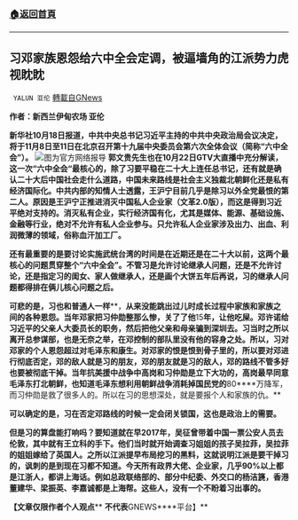 ###  [:house:返回首頁](https://github.com/ourhimalayas/txt)
---


## 习邓家族恩怨给六中全会定调，被逼墙角的江派势力虎视眈眈
` YALUN 亚伦` [轉載自GNews](https://gnews.org/zh-hans/1611621/)

**作者：新西兰伊甸农场 亚伦**







**新华社10月18日报道，中共中央总书记习近平主持的中共中央政治局会议决定，将于11月8日至11日在北京召开第十九届中央委员会第六次全体会议（简称“六中全会”）。**
![](https://assets.gnews.org/wp-content/uploads/2021/10/14776187945812ac6ad42ba-1.jpg)图为官方网络报导
**郭文贵先生也在****10****月****22****日****GTV****大直播中充分解读，这一次“六中全会“最核心的，除了习要平稳在二十大上连任总书记，还有就是确认二十大后中国社会走什么道路，中国未来路线是社会主义独裁北朝鲜化还是私有经济国际化。中共内部的知情人士透露，王沪宁目前几乎是除习以外全党最恨的第二人。原因是王沪宁正推进消灭中国私人企业家（文革****2.0****版），而这是得到习近平绝对支持的。消灭私有企业，实行经济国有化，尤其是媒体、能源、基础设施、金融等行业，绝对不允许有私人企业参与。只允许私人企业家涉及出力、出血、利润微薄的领域，俗称血汗加工厂。**

**还有最重要的是要讨论实施武统台湾的时间是在近期还是在二十大以前，这两个最核心的问题贯穿整个“六中全会”。不管习是允许讨论继承人问题，还是不允许讨论，还是指定习的闺女、家人做继承人，还是画个大饼五年后再说，习的继承人问题都得排在俩儿核心问题之后。**

**可悲的是，习也和普通人一样****，****从来没能跳出过儿时成长过程中家族和家族之间的各种恩怨。当年邓家把习仲勋整那么惨，关了了他****15****年，让他吃屎。邓许诺给习近平的父亲人大委员长的职务，然后把他父亲和母亲骗到深圳去。习当时之所以离开总参谋部，也是无奈之举，在邓控制的部队里没有他的容身之处。所以，习对邓家的个人恩怨超过对毛泽东和康生。对邓家的恨是恨到骨子里的，所以要对邓进行彻底否定，邓的敌人就是习的朋友，邓的朋友就是习的敌人，邓的路线不管多好也要被彻底干掉。当年抗美援中战争中高岗和习仲勋是立下大功的，高岗最早同意毛泽东打北朝鲜，也知道毛泽东想利用朝鲜战争消耗掉国民党的****80****万降军，而习仲勋是救了很多人的。所以在习的思想深处，就是要报个人和家族的仇。**

**可以确定的是，习在否定邓路线的时候一定会闭关锁国，这也是政治上的需要。**

**但是习的算盘能打响吗？要知道就在早2017年，吴征曾带着中国一票公安人员去伦敦，其中就有王立科的手下。他们当时就开始调查习姐姐的孩子吴拉菲，吴拉菲的姐姐嫁给了英国人。之所以江派提早布局挖习的黑料，这就说明江派是要干掉习的，讽刺的是到现在习都不知道。今天所有政界大佬、企业家，几乎90%以上都是江浙人，都讲上海话。例如总政联络部的、部分中纪委、外交口的杨洁篪，香港董建华、梁振英、李嘉诚都是上海帮。这些人，没有一个不盼着习出事的。**







**【文章仅限作者个人观点**** ****不代表****GNEWS****平台】**
